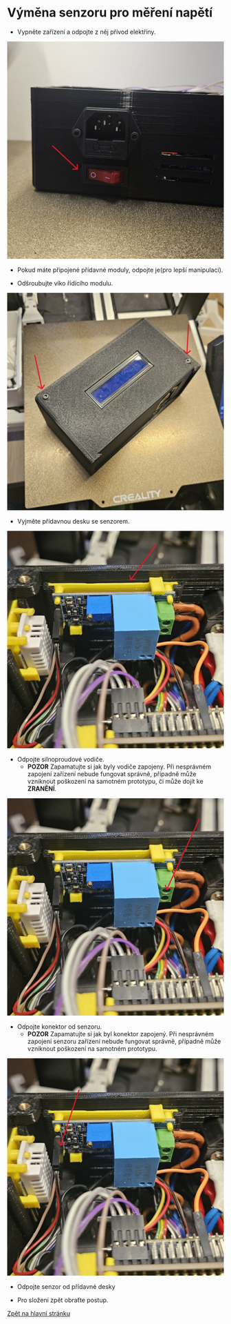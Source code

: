 # Výměna senzoru pro měření napětí

- Vypněte zařízení a odpojte z něj přívod elektřiny.

![power_off](./../../sources/power_off.jpg)

- Pokud máte připojené přídavné moduly, odpojte je(pro lepší manipulaci).

- Odšroubujte víko řídícího modulu.

![unscrew_lid](./../../sources/compute_unit_screws.jpg)

- Vyjměte přídavnou desku se senzorem.

![zmptb_deska](./../../sources/ZMPT_out.jpg)

- Odpojte silnoproudové vodiče.
    - **POZOR** Zapamatujte si jak byly vodiče zapojeny. Při nesprávném zapojení zařízení nebude fungovat správně, případně může vzniknout poškození na samotném prototypu, či může dojít ke **ZRANĚNÍ**.

![zmptb_power](./../../sources/ZMPT_power.jpg)

- Odpojte konektor od senzoru.
    - **POZOR** Zapamatujte si jak byl konektor zapojený. Při nesprávném zapojení senzoru zařízení nebude fungovat správně, případně může vzniknout poškození na samotném prototypu.

![zmptb_con](./../../sources/ZMPT_con.jpg)

- Odpojte senzor od přídavné desky

- Pro složení zpět obraťte postup.


[Zpět na hlavní stránku](./../../README.md)